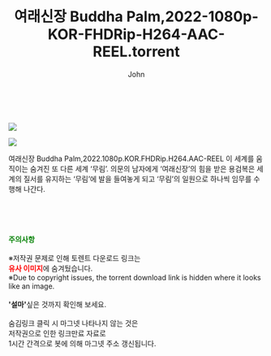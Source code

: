 ﻿---
layout: post
title:  "    여래신장 Buddha Palm,2022-1080p-KOR-FHDRip-H264-AAC-REEL.torrent"
author: John
categories: [ 영화 ]
tags: [  ]
image: https://torrentrj56.com/uploadfile/full/a2a0b8670b25bc00994909dae1601571fb72ed84.jpg"/></p><p><img src="https://torrentrj56.com/uploadfile/full/4ff1a0179dca03b1584701dd8c437f1c51854225.jpg 
description: "    여래신장 Buddha Palm,2022-1080p-KOR-FHDRip-H264-AAC-REEL torrent 정보 공유"
toc: true
toc_sticky: true
---

<br>
<p><img src="https://torrentrj56.com/uploadfile/full/a2a0b8670b25bc00994909dae1601571fb72ed84.jpg"/></p><p><img src="https://torrentrj56.com/uploadfile/full/4ff1a0179dca03b1584701dd8c437f1c51854225.jpg"/></p>
 여래신장 Buddha Palm,2022.1080p.KOR.FHDRip.H264.AAC-REEL 이 세계를 움직이는 숨겨진 또 다른 세계 ‘무림’. 의문의 남자에게 ‘여래신장’의 힘을 받은 용검복은 세계의 질서를 유지하는 ‘무림’에 발을 들여놓게 되고 ‘무림’의 일원으로 하나씩 임무를 수행해 나간다. 
    
<br><br><br>
<p data-ke-size="size16"><b><span style="color: green;">주의사항</span></b><br /><br />※저작권 문제로 인해 토렌트 다운로드 링크는<br /><b><span style="color: red;">유사 이미지</span></b>에 숨겨뒀습니다.<br />※Due to copyright issues, the torrent download link is hidden where it looks like an image.<br /><br /><b>'설마'</b>싶은 것까지 확인해 보세요.<br /><br />숨김링크 클릭 시 마그넷 나타나지 않는 것은<br />저작권으로 인한 링크만료 자료로<br />1시간 간격으로 봇에 의해 마그넷 주소 갱신됩니다.</p>
